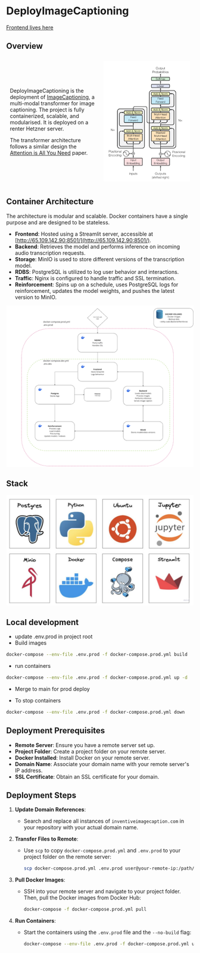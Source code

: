 # DeployImageCaptioning

[Frontend lives here](http://37.27.222.64:8501/)


## Overview

<div style="display: flex; align-items: center;">

  <div style="flex: 1; padding: 10px;">
    <p>
      DeployImageCaptioning is the deployment of <a href="https://github.com/kalebsofer/ImageCaptioning" target="_blank">ImageCaptioning</a>, a multi-modal transformer for image captioning. The project is fully containerized, scalable, and modularised. It is deployed on a renter Hetzner server.
    </p>
    <p>
    The transformer architecture follows a similar design the <a href="https://arxiv.org/abs/1706.03762" target="_blank">Attention is All You Need</a> paper.
    </p>
  </div>

  <div style="flex: 1; padding: 10px;">
    <img src="public/images/transformer.png" alt="transformer" width="100%"/>
  </div>

</div>

## Container Architecture

The architecture is modular and scalable. Docker containers have a single purpose and are designed to be stateless.

- **Frontend**: Hosted using a Streamlit server, accessible at [http://65.109.142.90:8501/](http://65.109.142.90:8501/).
- **Backend**: Retrieves the model and performs inference on incoming audio transcription requests.
- **Storage**: MinIO is used to store different versions of the transcription model.
- **RDBS**: PostgreSQL is utilized to log user behavior and interactions.
- **Traffic**: Nginx is configured to handle traffic and SSL termination.
- **Reinforcement**: Spins up on a schedule, uses PostgreSQL logs for reinforcement, updates the model weights, and pushes the latest version to MinIO.

![Container Architecture](public/images/container_architecture.png)

## Stack



![Stack](public/images/stack.png)


## Local development
- update .env.prod in project root
- Build images
```bash
docker-compose --env-file .env.prod -f docker-compose.prod.yml build
```
- run containers
```bash
docker-compose --env-file .env.prod -f docker-compose.prod.yml up -d
```
- Merge to main for prod deploy

- To stop containers
```bash
docker-compose --env-file .env.prod -f docker-compose.prod.yml down
```

## Deployment Prerequisites

- **Remote Server**: Ensure you have a remote server set up.
- **Project Folder**: Create a project folder on your remote server.
- **Docker Installed**: Install Docker on your remote server.
- **Domain Name**: Associate your domain name with your remote server's IP address.
- **SSL Certificate**: Obtain an SSL certificate for your domain.

## Deployment Steps

1. **Update Domain References**:
   - Search and replace all instances of `inventiveimagecaption.com` in your repository with your actual domain name.

2. **Transfer Files to Remote**:
   - Use `scp` to copy `docker-compose.prod.yml` and `.env.prod` to your project folder on the remote server:
     ```bash
     scp docker-compose.prod.yml .env.prod user@your-remote-ip:/path/to/project-folder/
     ```

3. **Pull Docker Images**:
   - SSH into your remote server and navigate to your project folder. Then, pull the Docker images from Docker Hub:
     ```bash
     docker-compose -f docker-compose.prod.yml pull
     ```

4. **Run Containers**:
   - Start the containers using the `.env.prod` file and the `--no-build` flag:
     ```bash
     docker-compose --env-file .env.prod -f docker-compose.prod.yml up --no-build
     ```

